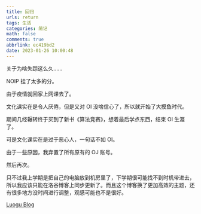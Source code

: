 ```yaml
---
title: 回归
urls: return
tags: 生活
categories: 简记
math: false
comments: true
abbrlink: ec419bd2
date: 2023-01-26 10:00:48
---
```


关于为啥失踪这么久……

NOIP 挂了太多的分。

由于疫情就回家上网课去了。

文化课实在是令人厌倦，但是又对 OI 没啥信心了，所以就开始了大摸鱼时代。

期间几经辗转终于买到了新书《算法竞赛》，想着最后学点东西，结束 OI 生涯了。

可是文化课实在是过于恶心人，一句话不如 OI。

由于一些原因，我弃置了所有原有的 OJ 账号。

然后再次。

只不过我上学期是把自己的电脑放到机房里了，下学期很可能找不到时机带进去，所以我应该只能在洛谷博客上同步更新了。而且这个博客换了更加高效的主题，还有很多地方没时间进行调整，观感可能也不是很好。

[Luogu Blog](https://www.luogu.com.cn/blog/yozora0908/)
